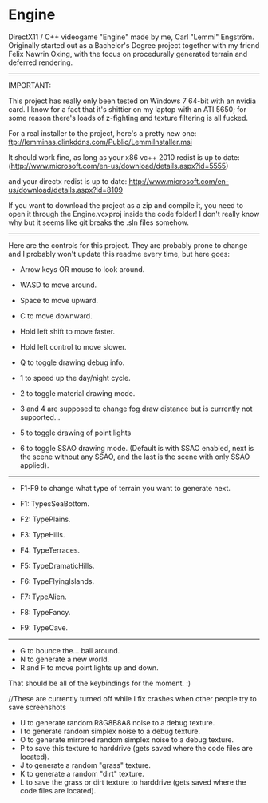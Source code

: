 Engine
======

DirectX11 / C++ videogame "Engine" made by me, Carl "Lemmi" Engström. Originally started out as a Bachelor's Degree project together with my friend Felix Nawrin Oxing, with the focus on procedurally generated terrain and deferred rendering.

***********************************
IMPORTANT:

This project has really only been tested on Windows 7 64-bit with an nvidia card. I know for a fact that it's shittier on my laptop with an ATI 5650; for some reason there's loads of z-fighting and texture filtering is all fucked.

For a real installer to the project, here's a pretty new one:
ftp://lemminas.dlinkddns.com/Public/LemmiInstaller.msi

It should work fine, as long as your x86 vc++ 2010 redist is up to date: (http://www.microsoft.com/en-us/download/details.aspx?id=5555)

and your directx redist is up to date:
http://www.microsoft.com/en-us/download/details.aspx?id=8109

If you want to download the project as a zip and compile it, you need to open it through the Engine.vcxproj inside the code folder!
I don't really know why but it seems like git breaks the .sln files somehow.
***********************************


Here are the controls for this project. They are probably prone to change and I probably won't update this readme every time, but here goes:

* Arrow keys OR mouse to look around.
* WASD to move around.
* Space to move upward.
* C to move downward.
* Hold left shift to move faster.
* Hold left control to move slower.

* Q to toggle drawing debug info.
* 1 to speed up the day/night cycle.
* 2 to toggle material drawing mode.
* 3 and 4 are supposed to change fog draw distance but is currently not supported...
* 5 to toggle drawing of point lights
* 6 to toggle SSAO drawing mode. (Default is with SSAO enabled, next is the scene without any SSAO, and the last is the scene with only SSAO applied).

***********************************
* F1-F9 to change what type of terrain you want to generate next.

* F1: TypesSeaBottom.
* F2: TypePlains.
* F3: TypeHills.
* F4: TypeTerraces.
* F5: TypeDramaticHills.
* F6: TypeFlyingIslands.
* F7: TypeAlien.
* F8: TypeFancy.
* F9: TypeCave.
***********************************

* G to bounce the... ball around.
* N to generate a new world.
* R and F to move point lights up and down.

That should be all of the keybindings for the moment. :)


//These are currently turned off while I fix crashes when other people try to save screenshots
* U to generate random R8G8B8A8 noise to a debug texture.
* I to generate random simplex noise to a debug texture.
* O to generate mirrored random simplex noise to a debug texture.
* P to save this texture to harddrive (gets saved where the code files are located).
* J to generate a random "grass" texture.
* K to generate a random "dirt" texture.
* L to save the grass or dirt texture to harddrive (gets saved where the code files are located).

